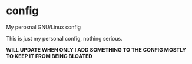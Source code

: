 # config
My perosnal GNU/Linux config


This is just my personal config, nothing serious.

<b>WILL UPDATE WHEN ONLY I ADD SOMETHING TO THE CONFIG MOSTLY TO KEEP IT FROM BEING BLOATED</b>
